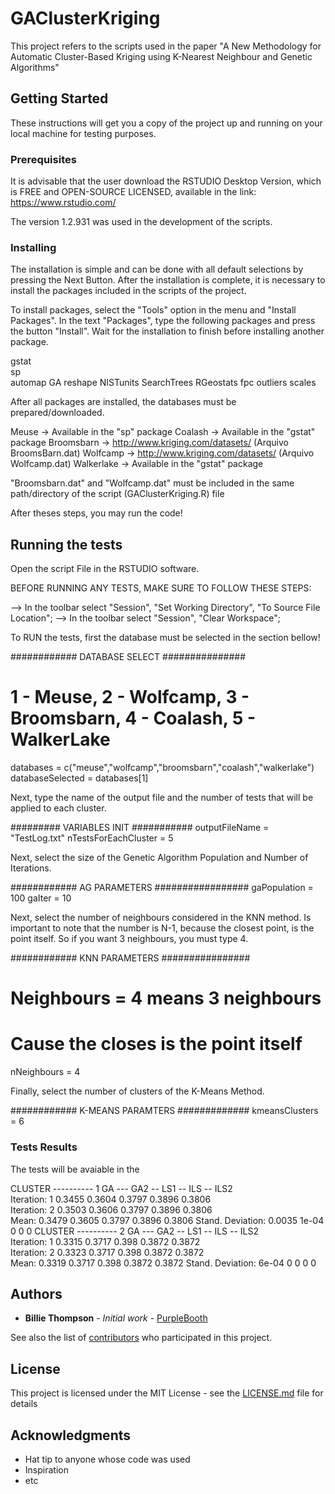 # GAClusterKriging

This project refers to the scripts used in the paper
"A New Methodology for Automatic Cluster-Based Kriging using K-Nearest Neighbour and Genetic Algorithms"

## Getting Started

These instructions will get you a copy of the project up and running on your local machine for testing purposes.

### Prerequisites

It is advisable that the user download the RSTUDIO Desktop Version, which is FREE and OPEN-SOURCE LICENSED, available in the link:
https://www.rstudio.com/

The version 1.2.931 was used in the development of the scripts.

### Installing
The installation is simple and can be done with all default selections by pressing the Next Button.
After the installation is complete, it is necessary to install the packages included in the scripts of the project.

To install packages, select the "Tools" option in the menu and "Install Packages". 
In the text "Packages", type the following packages and press the button "Install". Wait for the installation to finish before installing another package.

gstat   
sp  
automap
GA
reshape
NISTunits
SearchTrees
RGeostats
fpc
outliers
scales

After all packages are installed, the databases must be prepared/downloaded.

Meuse -> Available in the "sp" package
Coalash -> Available in the "gstat" package
Broomsbarn ->  http://www.kriging.com/datasets/ (Arquivo BroomsBarn.dat)
Wolfcamp -> http://www.kriging.com/datasets/ (Arquivo Wolfcamp.dat)
Walkerlake -> Available in the "gstat" package

"Broomsbarn.dat" and "Wolfcamp.dat" must be included in the same path/directory of the script (GAClusterKriging.R) file

After theses steps, you may run the code!

## Running the tests

Open the script File in the RSTUDIO software.

BEFORE RUNNING ANY TESTS, MAKE SURE TO FOLLOW THESE STEPS:

 --> In the toolbar select "Session", "Set Working Directory", "To Source File Location";
 --> In the toolbar select "Session", "Clear Workspace";


To RUN the tests, first the database must be selected in the section bellow!

############ DATABASE SELECT ###############
# 1 - Meuse, 2 - Wolfcamp, 3 - Broomsbarn, 4 - Coalash, 5 - WalkerLake
databases = c("meuse","wolfcamp","broomsbarn","coalash","walkerlake")
databaseSelected = databases[1]

Next, type the name of the output file and the number of tests that will be applied to each cluster.

######### VARIABLES INIT ###########
outputFileName = "TestLog.txt"
nTestsForEachCluster = 5

Next, select the size of the Genetic Algorithm Population and Number of Iterations.

############ AG PARAMETERS #################
gaPopulation = 100
gaIter = 10

Next, select the number of neighbours considered in the KNN method.
Is important to note that the number is N-1, because the closest point, is the point itself.
So if you want 3 neighbours, you must type 4.

############ KNN PARAMETERS ################
# Neighbours = 4 means 3 neighbours ########
# Cause the closes is the point itself #####
nNeighbours = 4  

Finally, select the number of clusters of the K-Means Method.

############ K-MEANS PARAMTERS #############
kmeansClusters = 6

### Tests Results

The tests will be avaiable in the 

CLUSTER ---------- 1
                   GA --- GA2 -- LS1 -- ILS -- ILS2           
Iteration: 1              0.3455 0.3604 0.3797 0.3896 0.3806                
Iteration: 2              0.3503 0.3606 0.3797 0.3896 0.3806                
Mean:   0.3479 0.3605 0.3797 0.3896 0.3806
Stand. Deviation:   0.0035 1e-04 0 0 0
CLUSTER ---------- 2
                   GA --- GA2 -- LS1 -- ILS -- ILS2           
Iteration: 1              0.3315 0.3717 0.398 0.3872 0.3872                
Iteration: 2              0.3323 0.3717 0.398 0.3872 0.3872                
Mean:   0.3319 0.3717 0.398 0.3872 0.3872
Stand. Deviation:   6e-04 0 0 0 0

## Authors

* **Billie Thompson** - *Initial work* - [PurpleBooth](https://github.com/PurpleBooth)

See also the list of [contributors](https://github.com/your/project/contributors) who participated in this project.

## License

This project is licensed under the MIT License - see the [LICENSE.md](LICENSE.md) file for details

## Acknowledgments

* Hat tip to anyone whose code was used
* Inspiration
* etc
